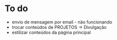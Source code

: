 # To do

- envio de mensagem por email - não funcionando
- trocar conteúdos de PROJETOS -> Divulgação
- estilizar conteúdos da página principal